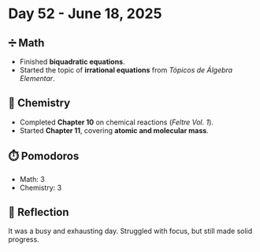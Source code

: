 # Day 52 - June 18, 2025

## ➗ Math
- Finished **biquadratic equations**.
- Started the topic of **irrational equations** from *Tópicos de Álgebra Elementar*.

## 🧪 Chemistry
- Completed **Chapter 10** on chemical reactions (*Feltre Vol. 1*).
- Started **Chapter 11**, covering **atomic and molecular mass**.

## ⏱️ Pomodoros
- Math: 3
- Chemistry: 3

## 💬 Reflection
It was a busy and exhausting day. Struggled with focus, but still made solid progress.
